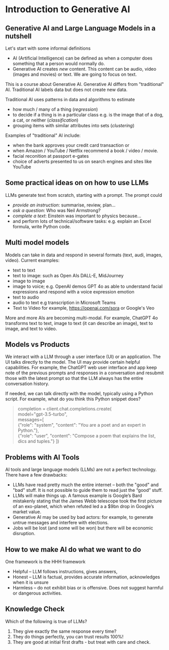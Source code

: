 # Introduction to Generative AI

## Generative AI and Large Language Models in a nutshell

Let's start with some informal definitions
* AI (Artificial Intelligence) can be defined as when a computer does something that a person would normally do.
* Generative AI creates _new_ content.  This content can be audio, video (images and movies) or text.  We are going to focus on text.

This is a course about Generative AI. Generative AI differs from "traditional" AI.  Traditional AI labels data but does not create new data. 

Traditional AI uses patterns in data and algorithms to estimate 
* how much / many  of a thing (_regression_) 
* to decide if a thing is in a particular class e.g. is the image that of a dog, a cat, or neither (_classification_)
* grouping items with similar attributes into sets (_clustering_)  

Examples of "traditional" AI include:
* when the bank approves your credit card transaction or 
* when Amazon / YouTube / Netflix recommend a book / video / movie.
* facial reconition at passport e-gates
* choice of adverts presented to us on search engines and sites like YouTube

## Some practical ideas on on how  to use LLMs
LLMs generate text from scratch, starting with a prompt. The prompt could
- _provide an instruction_: summarise, review, plan...
- _ask a question_: Who was Neil Armstrong?
- _complete a text_: Einstein was important to physics because...
- and perform lots of technical/software tasks: e.g. explain an Excel formula, write Python code.
 
## Multi model models
Models can take in data and respond in several formats (text, audi, images, video).  Current examples:
* text to text
* text to image: such as Open AIs DALL-E, MidJourney
* image to image
* image to voice; e.g. OpenAI demos GPT 4o as able to understand facial expressions and respond with a voice  expression emotion
* text to audio
* audio to text e.g transcription in Microsoft Teams
* Text to Video for example, https://openai.com/sora  or Google's Veo

More and more AIs are becoming multi-modal.  For example, ChatGPT 4o transforms text to text, image to text (it can describe an image), text to image, and text to video.

## Models vs Products
We interact with a LLM through a user interface (UI) or an application.  The UI talks directly to the model.  The UI may provide certain helpful capabilities.  For example, the ChatGPT web user interface and app keep note of the previous prompts and responses in a conversation and resubmit those with the latest prompt so that the LLM always has the entire conversation history.

If needed, we can talk directly with the model, typically using a Python script.  For example, what do you think this Python snippet does?

> completion = client.chat.completions.create(  
>    model="gpt-3.5-turbo",  
>    messages=[  
>      {"role": "system", "content": "You are a poet and an expert in Python."},  
>      {"role": "user", "content": "Compose a poem that explains the list, dics and tuples."} ])  

## Problems with AI Tools

AI tools and large language models (LLMs) are not a perfect technology.  There have a few drawbacks:
* LLMs have read pretty much the entire internet – both the "good" and "bad" stuff. It is not possible to guide them to read just the “good” stuff.
* LLMs will make things up.  A famous example is Google’s Bard mistakenly stating that the James Webb telescope took the first picture of an exo-planet, which when refuted led a a $9bn drop in Google’s market value.
* Generative AI may be used by bad actors: for example, to generate untrue messages and interfere with elections.
* Jobs will be lost (and some will be won) but there will be economic disruption.

## How to we make AI do what we want to do 

One framework is the HHH framework
-	Helpful – LLM follows instructions, gives answers,
-	Honest – LLM is factual, provides accurate information, acknowledges when it is unsure
-	Harmless – do not exhibit bias or is offensive.  Does not suggest harmful or dangerous activities.  

## Knowledge Check
Which of the following is true of LLMs?
1. They give exactly the same response every time?
2. They do things perfectly, you can trust results 100%!
3. They are good at initial first drafts - but treat with care and check.